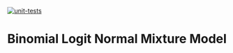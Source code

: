 [![unit-tests](https://github.com/PejLab/blnm/actions/workflows/unittest.yml/badge.svg)](https://github.com/PejLab/blnm/actions/workflows/unittest.yml)

# Binomial Logit Normal Mixture Model

